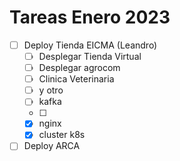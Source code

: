 Tareas Enero 2023
=================

- [ ] Deploy Tienda EICMA (Leandro)
    - [ ] Desplegar Tienda Virtual
    - [ ] Desplegar agrocom
    - [ ] Clinica Veterinaria
    - [ ] y otro
    - [ ] kafka
    - [ ] 
    - [x] nginx
    - [x] cluster k8s
- [ ] Deploy ARCA